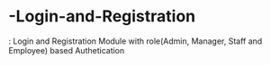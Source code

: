 # -Login-and-Registration
: Login and Registration Module with role(Admin, Manager, Staff and Employee) based Authetication
